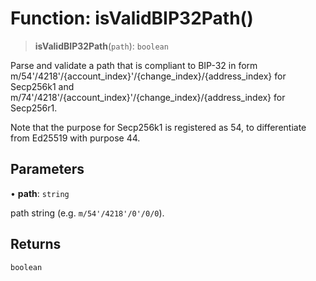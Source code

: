 # Function: isValidBIP32Path()

> **isValidBIP32Path**(`path`): `boolean`

Parse and validate a path that is compliant to BIP-32 in form m/54'/4218'/{account_index}'/{change_index}/{address_index}
for Secp256k1 and m/74'/4218'/{account_index}'/{change_index}/{address_index} for Secp256r1.

Note that the purpose for Secp256k1 is registered as 54, to differentiate from Ed25519 with purpose 44.

## Parameters

• **path**: `string`

path string (e.g. `m/54'/4218'/0'/0/0`).

## Returns

`boolean`
